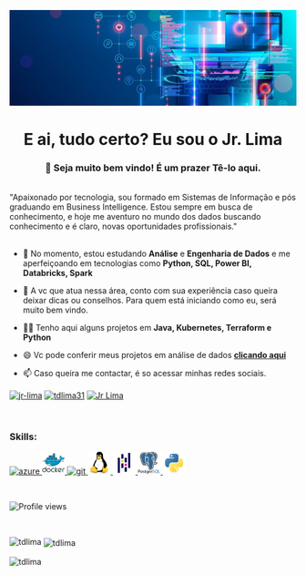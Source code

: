 ![banner](https://github.com/tdlima/images/blob/main/BRPT_HeroImage_Applications_16.jpg?raw=true)


<h1 align="center">E ai, tudo certo? Eu sou o Jr. Lima</h1>
<h3 align="center"> 👋 Seja muito bem vindo! É um prazer Tê-lo aqui.</h3>

<br/>
"Apaixonado por tecnologia, sou formado em Sistemas de Informação e pós graduando em Business Intelligence. Estou sempre em busca de conhecimento, e hoje me aventuro no mundo dos dados buscando conhecimento e é claro, novas oportunidades profissionais."
<br/>
<br/>

- 🔭 No momento, estou estudando **Análise** e **Engenharia de Dados** e me aperfeiçoando em tecnologias como **Python, SQL, Power BI, Databricks, Spark** 

- 🤔 A vc que atua nessa área, conto com sua experiência caso queira deixar dicas ou conselhos. Para quem está iniciando como eu, será muito bem vindo. 

- 👨‍💻 Tenho aqui alguns projetos em **Java, Kubernetes, Terraform e Python**

- 😄 Vc pode conferir meus projetos em análise de dados **[clicando aqui](https://github.com/tdlima/Projetos_em_Dados/)** 

- 📫 Caso queira me contactar, é so acessar minhas redes sociais. 

<p align="left">
<a href="https://linkedin.com/in/jr-lima" target="blank"><img align="center" src="https://raw.githubusercontent.com/rahuldkjain/github-profile-readme-generator/master/src/images/icons/Social/linked-in-alt.svg" alt="jr-lima" height="30" width="40" /></a>
<a href="https://instagram.com/tdlima31" target="blank"><img align="center" src="https://raw.githubusercontent.com/rahuldkjain/github-profile-readme-generator/master/src/images/icons/Social/instagram.svg" alt="tdlima31" height="30" width="40" /></a>
<a href="https://discord.gg/Jr Lima" target="blank"><img align="center" src="https://raw.githubusercontent.com/rahuldkjain/github-profile-readme-generator/master/src/images/icons/Social/discord.svg" alt="Jr Lima" height="30" width="40" /></a>
</p>
<br/>

<h3 align="left">Skills:</h3>
<p align="left"> <a href="https://azure.microsoft.com/en-in/" target="_blank" rel="noreferrer"> <img src="https://www.vectorlogo.zone/logos/microsoft_azure/microsoft_azure-icon.svg" alt="azure" width="40" height="40"/> </a> <a href="https://www.docker.com/" target="_blank" rel="noreferrer"> <img src="https://raw.githubusercontent.com/devicons/devicon/master/icons/docker/docker-original-wordmark.svg" alt="docker" width="40" height="40"/> </a> <a href="https://git-scm.com/" target="_blank" rel="noreferrer"> <img src="https://www.vectorlogo.zone/logos/git-scm/git-scm-icon.svg" alt="git" width="40" height="40"/> </a> <a href="https://www.linux.org/" target="_blank" rel="noreferrer"> <img src="https://raw.githubusercontent.com/devicons/devicon/master/icons/linux/linux-original.svg" alt="linux" width="40" height="40"/> </a> <a href="https://pandas.pydata.org/" target="_blank" rel="noreferrer"> <img src="https://raw.githubusercontent.com/devicons/devicon/2ae2a900d2f041da66e950e4d48052658d850630/icons/pandas/pandas-original.svg" alt="pandas" width="40" height="40"/> </a> <a href="https://www.postgresql.org" target="_blank" rel="noreferrer"> <img src="https://raw.githubusercontent.com/devicons/devicon/master/icons/postgresql/postgresql-original-wordmark.svg" alt="postgresql" width="40" height="40"/> </a> <a href="https://www.python.org" target="_blank" rel="noreferrer"> <img src="https://raw.githubusercontent.com/devicons/devicon/master/icons/python/python-original.svg" alt="python" width="40" height="40"/> </a> </p>
<br/>


![Profile views](https://gpvc.arturio.dev/tdlima)  

<br/>
<p><img align="left" src="https://github-readme-stats.vercel.app/api/top-langs?username=tdlima&show_icons=true&theme=dark&locale=en&layout=compact" alt="tdlima" /></p>

<p>&nbsp;<img align="center" src="https://github-readme-stats.vercel.app/api?username=tdlima&show_icons=true&theme=dark&locale=en" alt="tdlima" /></p>

<p><img align="center" src="https://github-readme-streak-stats.herokuapp.com/?user=tdlima&theme=dark" alt="tdlima" /></p>
